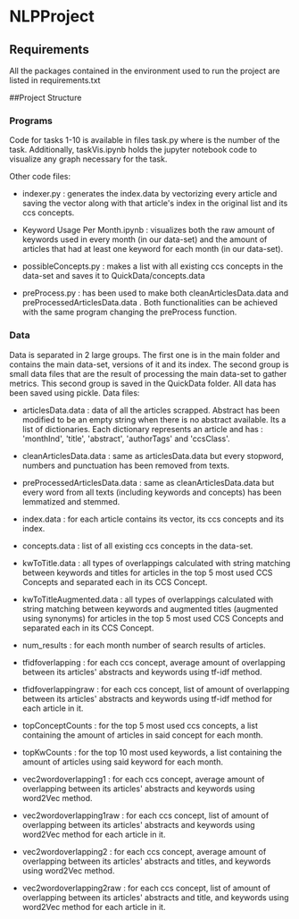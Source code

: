 # NLPProject
## Requirements

All the packages contained in the environment used to run the project are listed in requirements.txt

##Project Structure

### Programs

Code for tasks 1-10 is available in files task<n>.py where <n> is the number of the task. Additionally, task<n>Vis.ipynb holds the jupyter notebook code to visualize any graph necessary for the task.

Other code files:

 * indexer.py : generates the index.data by vectorizing every article and saving the vector along with that article's index in the original list and its ccs concepts.

 * Keyword Usage Per Month.ipynb : visualizes both the raw amount of keywords used in every month (in our data-set) and the amount of articles that had at least one keyword for each month (in our data-set).

 * possibleConcepts.py : makes a list with all existing ccs concepts in the data-set and saves it to QuickData/concepts.data

 * preProcess.py : has been used to make both cleanArticlesData.data and preProcessedArticlesData.data . Both functionalities can be achieved with the same program changing the preProcess function.

### Data

Data is separated in 2 large groups. The first one is in the main folder and contains the main data-set, versions of it and its index. The second group is small data files that are the result of processing the main data-set to gather metrics. This second group is saved in the QuickData folder. All data has been saved using pickle. Data files:

 * articlesData.data : data of all the articles scrapped. Abstract has been modified to be an empty string when there is no abstract available. Its a list of dictionaries. Each dictionary represents an article and has : 'monthInd', 'title', 'abstract', 'authorTags' and 'ccsClass'.

 * cleanArticlesData.data : same as articlesData.data but every stopword, numbers and punctuation has been removed from texts.

 * preProcessedArticlesData.data : same as cleanArticlesData.data but every word from all texts (including keywords and concepts) has been lemmatized and stemmed.

 * index.data : for each article contains its vector, its ccs concepts and its index.

 * concepts.data : list of all existing ccs concepts in the data-set.

 * kwToTitle.data : all types of overlappings calculated with string matching between keywords and titles for articles in the top 5 most used CCS Concepts and separated each in its CCS Concept.

 * kwToTitleAugmented.data : all types of overlappings calculated with string matching between keywords and augmented titles (augmented using synonyms) for articles in the top 5 most used CCS Concepts and separated each in its CCS Concept.

 * num_results : for each month number of search results of articles.

 * tfidfoverlapping : for each ccs concept, average amount of overlapping between its articles' abstracts and keywords using tf-idf method.

 * tfidfoverlappingraw : for each ccs concept, list of amount of overlapping between its articles' abstracts and keywords using tf-idf method for each article in it.

 * topConceptCounts : for the top 5 most used ccs concepts, a list containing the amount of articles in said concept for each month.

 * topKwCounts : for the top 10 most used keywords, a list containing the amount of articles using said keyword for each month.

 * vec2wordoverlapping1 : for each ccs concept, average amount of overlapping between its articles' abstracts and keywords using word2Vec method.

 * vec2wordoverlapping1raw : for each ccs concept, list of amount of overlapping between its articles' abstracts and keywords using word2Vec method for each article in it.

 * vec2wordoverlapping2 : for each ccs concept, average amount of overlapping between its articles' abstracts and titles, and keywords using word2Vec method.

 * vec2wordoverlapping2raw : for each ccs concept, list of amount of overlapping between its articles' abstracts and title, and keywords using word2Vec method for each article in it.